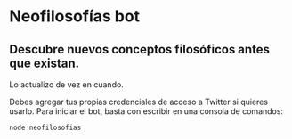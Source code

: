 # Neofilosofías bot

## Descubre nuevos conceptos filosóficos antes que existan.

Lo actualizo de vez en cuando.

Debes agregar tus propias credenciales de acceso a Twitter si quieres usarlo. Para iniciar el bot, basta con escribir en una consola de comandos:

`node neofilosofias`